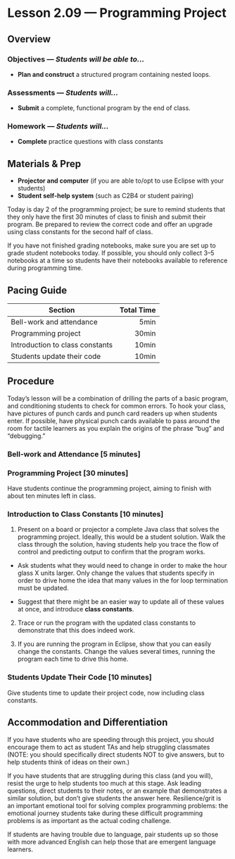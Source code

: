 Lesson 2.09 — Programming Project
====================================================================================================

Overview
--------
### Objectives — _Students will be able to…_
  - **Plan and construct** a structured program containing nested loops.

### Assessments — _Students will…_
  - **Submit** a complete, functional program by the end of class.

### Homework — _Students will…_
  - **Complete** practice questions with class constants


Materials & Prep
----------------
  - **Projector and computer** (if you are able to/opt to use Eclipse with your students)
  - **Student self-help system** (such as C2B4 or student pairing)

Today is day 2 of the programming project; be sure to remind students that they only have the first
30 minutes of class to finish and submit their program. Be prepared to review the correct code and
offer an upgrade using class constants for the second half of class.

If you have not finished grading notebooks, make sure you are set up to grade student notebooks
today. If possible, you should only collect 3–5 notebooks at a time so students have their notebooks
available to reference during programming time.

Pacing Guide
------------
| Section                         | Total Time |
|---------------------------------|-----------:|
| Bell-work and attendance        |       5min |
| Programming project             |      30min |
| Introduction to class constants |      10min |
| Students update their code      |      10min |


Procedure
---------

Today’s lesson will be a combination of drilling the parts of a basic program, and conditioning
students to check for common errors. To hook your class, have pictures of punch cards and punch card
readers up when students enter. If possible, have physical punch cards available to pass around the
room for tactile learners as you explain the origins of the phrase “bug” and “debugging.”

### Bell-work and Attendance \[5 minutes\]

### Programming Project \[30 minutes\]

Have students continue the programming project, aiming to finish with about ten minutes left in
class.

### Introduction to Class Constants \[10 minutes\]

1. Present on a board or projector a complete Java class that solves the programming project.
  Ideally, this would be a student solution. Walk the class through the solution, having students
  help you trace the flow of control and predicting output to confirm that the program works.

  - Ask students what they would need to change in order to make the hour glass X units larger. Only
    change the values that students specify in order to drive home the idea that many values in the
    for loop termination must be updated.

  - Suggest that there might be an easier way to update all of these values at once, and introduce
    **class constants**.

2. Trace or run the program with the updated class constants to demonstrate that this does indeed
  work.

3. If you are running the program in Eclipse, show that you can easily change the constants. Change
  the values several times, running the program each time to drive this home.

### Students Update Their Code \[10 minutes\]
Give students time to update their project code, now including class constants.


Accommodation and Differentiation
---------------------------------
If you have students who are speeding through this project, you should encourage them to act as
student TAs and help struggling classmates (NOTE: you should specifically direct students NOT to
give answers, but to help students think of ideas on their own.)

If you have students that are struggling during this class (and you will), resist the urge to help
students too much at this stage. Ask leading questions, direct students to their notes, or an
example that demonstrates a similar solution, but don’t give students the answer here.
Resilience/grit is an important emotional tool for solving complex programming problems: the
emotional journey students take during these difficult programming problems is as important as the
actual coding challenge.

If students are having trouble due to language, pair students up so those with more advanced English
can help those that are emergent language learners.
